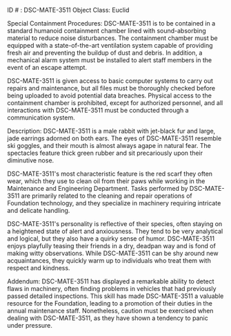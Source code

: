 ID # : DSC-MATE-3511
Object Class: Euclid

Special Containment Procedures:
DSC-MATE-3511 is to be contained in a standard humanoid containment chamber lined with sound-absorbing material to reduce noise disturbances. The containment chamber must be equipped with a state-of-the-art ventilation system capable of providing fresh air and preventing the buildup of dust and debris. In addition, a mechanical alarm system must be installed to alert staff members in the event of an escape attempt.

DSC-MATE-3511 is given access to basic computer systems to carry out repairs and maintenance, but all files must be thoroughly checked before being uploaded to avoid potential data breaches. Physical access to the containment chamber is prohibited, except for authorized personnel, and all interactions with DSC-MATE-3511 must be conducted through a communication system.

Description:
DSC-MATE-3511 is a male rabbit with jet-black fur and large, jade earrings adorned on both ears. The eyes of DSC-MATE-3511 resemble ski goggles, and their mouth is almost always agape in natural fear. The spectacles feature thick green rubber and sit precariously upon their diminutive nose.

DSC-MATE-3511's most characteristic feature is the red scarf they often wear, which they use to clean oil from their paws while working in the Maintenance and Engineering Department. Tasks performed by DSC-MATE-3511 are primarily related to the cleaning and repair operations of Foundation technology, and they specialize in machinery requiring intricate and delicate handling.

DSC-MATE-3511's personality is reflective of their species, often staying on a heightened state of alert and anxiousness. They tend to be very analytical and logical, but they also have a quirky sense of humor. DSC-MATE-3511 enjoys playfully teasing their friends in a dry, deadpan way and is fond of making witty observations. While DSC-MATE-3511 can be shy around new acquaintances, they quickly warm up to individuals who treat them with respect and kindness. 

Addendum:
DSC-MATE-3511 has displayed a remarkable ability to detect flaws in machinery, often finding problems in vehicles that had previously passed detailed inspections. This skill has made DSC-MATE-3511 a valuable resource for the Foundation, leading to a promotion of their duties in the annual maintenance staff. Nonetheless, caution must be exercised when dealing with DSC-MATE-3511, as they have shown a tendency to panic under pressure.